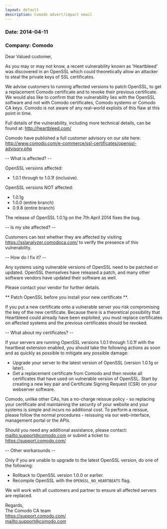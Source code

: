 ```yaml
---
layout: default
description: Comodo advert/impact email
---
```


### Date: 2014-04-11
### Company: Comodo

Dear Valued customer,

As you may or may not know, a recent vulnerability known as 'Heartbleed' was discovered in an OpenSSL which could theoretically allow an attacker to steal the private keys of SSL certificates.

We advise customers to running affected versions to patch OpenSSL, to get a replacement Comodo certificate and to revoke their previous certificate. We would also like to confirm that the vulnerability lies with the OpenSSL software and not with Comodo certificates, Comodo systems or Comodo CA keys. Comodo is not aware of any real-world exploits of this flaw at this point in time.

Full details of the vulnerability, including more technical details, can be found at: <http://heartbleed.com/>

Comodo have published a full customer advisory on our site here:
<http://www.comodo.com/e-commerce/ssl-certificates/openssl-advisory.php>

-- What is affected? --

OpenSSL versions affected:

 * 1.0.1 through to 1.0.1f (inclusive).


OpenSSL versions NOT affected:

 * 1.0.1g
 * 1.0.0 (entire branch)
 * 0.9.8 (entire branch)

The release of OpenSSL 1.0.1g on the 7th April 2014 fixes the bug.

-- Is my site affected? --

Customers can test whether they are affected by visiting <https://sslanalyzer.comodoca.com/> to verify the presence of this vulnerability.

-- How do I fix it? --

Any systems using vulnerable versions of OpenSSL need to be patched or updated. OpenSSL themselves have released a patch, and many other software vendors have updated their software as well.

Please contact your vendor for further details.

** Patch OpenSSL before you install your new certificate **.

If you put a new certificate onto a vulnerable server you risk compromising the key of the new certificate. Because there is a theoretical possibility that Heartbleed could already have been exploited, you must replace certificates on affected systems and the previous certificates should be revoked.

-- What about my certificates? --

If your servers are running OpenSSL versions 1.0.1 through 1.0.1f with the heartbeat extension enabled, you should take the following actions as soon and as quickly as possible to mitigate any possible damage:

 * Upgrade your server to the latest version of OpenSSL (version 1.0.1g or later).
 * Get a replacement certificate from Comodo and then revoke all certificates that have used on vulnerable version of OpenSSL. Start by creating a new key pair and Certificate Signing Request (CSR) on your webserver software.

Comodo, unlike other CAs, has a no-charge reissue policy - so replacing your certificate and maintaining the security of your website and your systems is simple and incurs no additional cost. To perform a reissue, please follow the normal procedures - reissuing via our web-interface, management portal or the APIs.

Should you need any additional assistance, please contact: <mailto:support@comodo.com> or submit a ticket to: <https://support.comodo.com/>

-- Other workarounds --

Only if you are unable to upgrade to the latest OpenSSL version, do one of the following:

 * Rollback to OpenSSL version 1.0.0 or earlier.
 * Recompile OpenSSL with the `OPENSSL_NO_HEARTBEATS` flag.

We will work with all customers and partner to ensure all affected servers are replaced.

Regards,  
The Comodo CA team  
<https://support.comodo.com/>  
<mailto:support@comodo.com>

